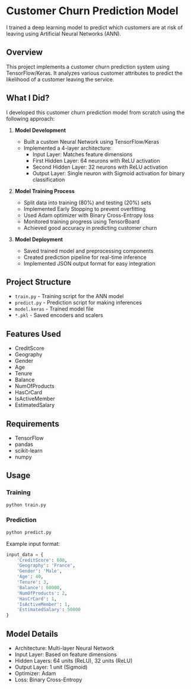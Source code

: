 # Customer Churn Prediction Model
I trained a deep learning model to predict which customers are at risk of leaving using Artificial Neural Networks (ANN).

## Overview

This project implements a customer churn prediction system using TensorFlow/Keras. It analyzes various customer attributes to predict the likelihood of a customer leaving the service.


## What I Did?

I developed this customer churn prediction model from scratch using the following approach:


1. **Model Development**
   - Built a custom Neural Network using TensorFlow/Keras
   - Implemented a 4-layer architecture:
     * Input Layer: Matches feature dimensions
     * First Hidden Layer: 64 neurons with ReLU activation
     * Second Hidden Layer: 32 neurons with ReLU activation
     * Output Layer: Single neuron with Sigmoid activation for binary classification

2. **Model Training Process**
   - Split data into training (80%) and testing (20%) sets
   - Implemented Early Stopping to prevent overfitting
   - Used Adam optimizer with Binary Cross-Entropy loss
   - Monitored training progress using TensorBoard
   - Achieved good accuracy in predicting customer churn

3. **Model Deployment**
   - Saved trained model and preprocessing components
   - Created prediction pipeline for real-time inference
   - Implemented JSON output format for easy integration


## Project Structure

- `train.py` - Training script for the ANN model
- `predict.py` - Prediction script for making inferences
- `model.keras` - Trained model file
- `*.pkl` - Saved encoders and scalers

## Features Used

- CreditScore
- Geography
- Gender
- Age
- Tenure
- Balance
- NumOfProducts
- HasCrCard
- IsActiveMember
- EstimatedSalary

## Requirements

- TensorFlow
- pandas
- scikit-learn
- numpy

## Usage

### Training

```bash
python train.py
```

### Prediction

```bash
python predict.py
```

Example input format:
```python
input_data = {
    'CreditScore': 600,
    'Geography': 'France',
    'Gender': 'Male',
    'Age': 40,
    'Tenure': 3,
    'Balance': 60000,
    'NumOfProducts': 2,
    'HasCrCard': 1,
    'IsActiveMember': 1,
    'EstimatedSalary': 50000
}
```

## Model Details

- Architecture: Multi-layer Neural Network
- Input Layer: Based on feature dimensions
- Hidden Layers: 64 units (ReLU), 32 units (ReLU)
- Output Layer: 1 unit (Sigmoid)
- Optimizer: Adam
- Loss: Binary Cross-Entropy
